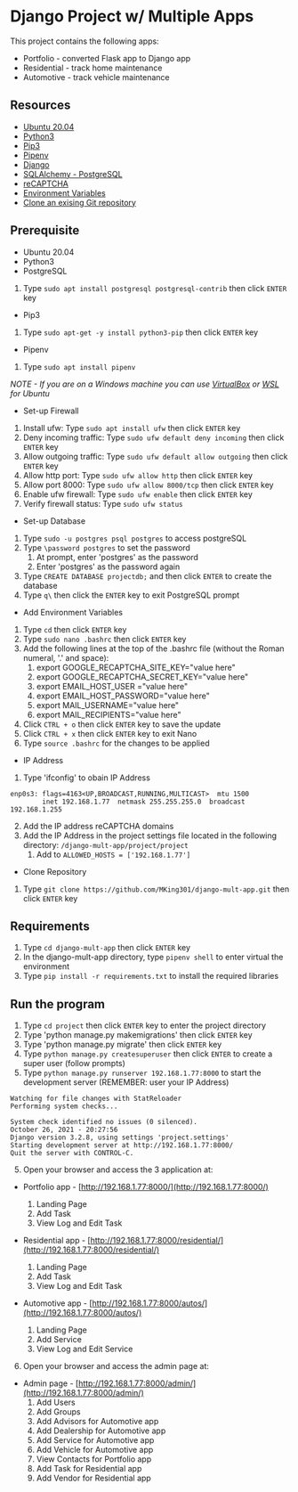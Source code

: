 # Django Project w/ Multiple Apps

This project contains the following apps:


* Portfolio - converted Flask app to Django app
* Residential - track home maintenance
* Automotive - track vehicle maintenance

## Resources

* [Ubuntu 20.04](https://releases.ubuntu.com/20.04/)
* [Python3](https://www.python.org/download/releases/3.0/)
* [Pip3](https://pip.pypa.io/en/stable/)
* [Pipenv](https://pypi.org/project/pipenv/)
* [Django](https://www.djangoproject.com/)
* [SQLAlchemy - PostgreSQL](http://docs.sqlalchemy.org/en/latest/dialects/postgresql.html)
* [reCAPTCHA](https://www.google.com/recaptcha/about/)
* [Environment Variables](https://dev.to/vladyslavnua/how-to-protect-your-django-secret-and-oauth-keys-53fl)
* [Clone an exising Git repository](https://git-scm.com/book/en/v2/Git-Basics-Getting-a-Git-Repository)

## Prerequisite
* Ubuntu 20.04
* Python3
* PostgreSQL
1. Type `sudo apt install postgresql postgresql-contrib` then click `ENTER` key

* Pip3
1. Type `sudo apt-get -y install python3-pip` then click `ENTER` key

* Pipenv
1. Type `sudo apt install pipenv`

*NOTE - If you are on a Windows machine you can use [VirtualBox](https://www.virtualbox.org/) or [WSL](https://docs.microsoft.com/en-us/windows/wsl/about) for Ubuntu*

* Set-up Firewall
1. Install ufw: Type `sudo apt install ufw` then click `ENTER` key
2. Deny incoming traffic: Type `sudo ufw default deny incoming` then click `ENTER` key
3. Allow outgoing traffic: Type `sudo ufw default allow outgoing` then click `ENTER` key
4. Allow http port: Type `sudo ufw allow http` then click `ENTER` key
5. Allow port 8000: Type `sudo ufw allow 8000/tcp` then click `ENTER` key
6. Enable ufw firewall: Type `sudo ufw enable` then click `ENTER` key
7. Verify firewall status: Type `sudo ufw status`

* Set-up Database
1. Type `sudo -u postgres psql postgres` to access postgreSQL
2. Type `\password postgres` to set the password
    1. At prompt, enter 'postgres' as the password
    2. Enter 'postgres' as the password again
3. Type `CREATE DATABASE projectdb;` and then click `ENTER` to create the database
4. Type `q\` then click the `ENTER` key to exit PostgreSQL prompt

* Add Environment Variables
1. Type `cd` then click `ENTER` key
2. Type `sudo nano .bashrc` then click `ENTER` key
3. Add the following lines at the top of the .bashrc file (without the Roman numeral, '.' and space):
    1. export GOOGLE_RECAPTCHA_SITE_KEY="value here"
    2. export GOOGLE_RECAPTCHA_SECRET_KEY="value here"
    3. export EMAIL_HOST_USER ="value here"
    4. export EMAIL_HOST_PASSWORD="value here"
    5. export MAIL_USERNAME="value here"
    6. export MAIL_RECIPIENTS="value here"
4. Click `CTRL + o` then click `ENTER` key to save the update
5. Click `CTRL + x` then click `ENTER` key to exit Nano
6. Type `source .bashrc` for the changes to be applied

* IP Address
1. Type 'ifconfig' to obain IP Address

```
enp0s3: flags=4163<UP,BROADCAST,RUNNING,MULTICAST>  mtu 1500
        inet 192.168.1.77  netmask 255.255.255.0  broadcast 192.168.1.255
```

2. Add the IP address  reCAPTCHA domains
3. Add the IP Address in the project settings file located in the following directory: `/django-mult-app/project/project`
    1. Add to `ALLOWED_HOSTS = ['192.168.1.77']`

* Clone Repository
1. Type `git clone https://github.com/MKing301/django-mult-app.git` then click `ENTER` key

## Requirements
1. Type `cd django-mult-app` then click `ENTER` key
2. In the django-mult-app directory, type `pipenv shell` to enter virtual the environment
3. Type `pip install -r requirements.txt` to install the required libraries

## Run the program
1. Type `cd project` then click `ENTER` key to enter the project directory
2. Type 'python manage.py makemigrations'  then click `ENTER` key
3. Type 'python manage.py migrate'  then click `ENTER` key
4. Type `python manage.py createsuperuser` then click `ENTER` to create a super user (follow prompts)
4. Type `python manage.py runserver 192.168.1.77:8000` to start the development server (REMEMBER: user your IP Address)

```
Watching for file changes with StatReloader
Performing system checks...

System check identified no issues (0 silenced).
October 26, 2021 - 20:27:56
Django version 3.2.8, using settings 'project.settings'
Starting development server at http://192.168.1.77:8000/
Quit the server with CONTROL-C.
```

5. Open your browser and access the 3 application at:
  * Portfolio app - [http://192.168.1.77:8000/](http://192.168.1.77:8000/)
    1. Landing Page
    2. Add Task
    3. View Log and Edit Task

  * Residential app -  [http://192.168.1.77:8000/residential/](http://192.168.1.77:8000/residential/)
    1. Landing Page
    2. Add Task
    3. View Log and Edit Task

  * Automotive app - [http://192.168.1.77:8000/autos/](http://192.168.1.77:8000/autos/)
    1. Landing Page
    2. Add Service
    3. View Log and Edit Service

6. Open your browser and access the admin page at:
  * Admin page - [http://192.168.1.77:8000/admin/](http://192.168.1.77:8000/admin/)
    1. Add Users
    2. Add Groups
    3. Add Advisors for Automotive app
    4. Add Dealership for Automotive app
    5. Add Service for Automotive app
    6. Add Vehicle for Automotive app
    7. View Contacts for Portfolio app
    8. Add Task for Residential app
    9. Add Vendor for Residential app
